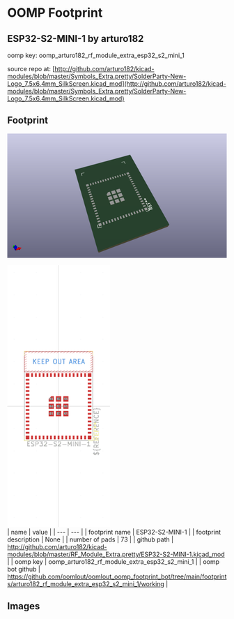 # OOMP Footprint  
## ESP32-S2-MINI-1  by arturo182  
  
oomp key: oomp_arturo182_rf_module_extra_esp32_s2_mini_1  
  
source repo at: [http://github.com/arturo182/kicad-modules/blob/master/Symbols_Extra.pretty/SolderParty-New-Logo_7.5x6.4mm_SilkScreen.kicad_mod](http://github.com/arturo182/kicad-modules/blob/master/Symbols_Extra.pretty/SolderParty-New-Logo_7.5x6.4mm_SilkScreen.kicad_mod)  
## Footprint  
  
[![working_kicad_pcb_3d.png](working_kicad_pcb_3d_600.png)](working_kicad_pcb_3d.png)  
  
[![working.png](working_600.png)](working.png)  
| name | value | 
| --- | --- | 
| footprint name | ESP32-S2-MINI-1 | 
| footprint description | None | 
| number of pads | 73 | 
| github path | http://github.com/arturo182/kicad-modules/blob/master/RF_Module_Extra.pretty/ESP32-S2-MINI-1.kicad_mod | 
| oomp key | oomp_arturo182_rf_module_extra_esp32_s2_mini_1 | 
| oomp bot github | https://github.com/oomlout/oomlout_oomp_footprint_bot/tree/main/footprints/arturo182_rf_module_extra_esp32_s2_mini_1/working | 
## Images  
